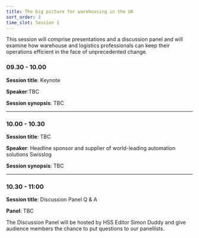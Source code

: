 ```yaml
---
title: The big picture for warehousing in the UK
sort_order: 3
time_slot: Session 1
---
```


This session will comprise presentations and a discussion panel and will examine how warehouse and logistics professionals can keep their operations efficient in the face of unprecedented change.

<h3 class="block mb-4 text-xl font-semibold">09.30 - 10.00</h3>

**Session title**: Keynote

**Speaker**:TBC

**Session synopsis**: TBC

<hr class="block my-6 border-b-0 border-gray-500" />

<h3 class="block mb-4 text-xl font-semibold">10.00 - 10.30</h3>

**Session title**: TBC

**Speaker**: Headline sponsor and supplier of world-leading automation solutions Swisslog

**Session synopsis**: TBC

<hr class="block my-6 border-b-0 border-gray-400" />

<h3 class="block mb-4 text-xl font-semibold">10.30 - 11:00</h3>

**Session title**: Discussion Panel Q & A

**Panel**: TBC

The Discussion Panel will be hosted by HSS Editor Simon Duddy and give audience members the chance to put questions to our panellists.
